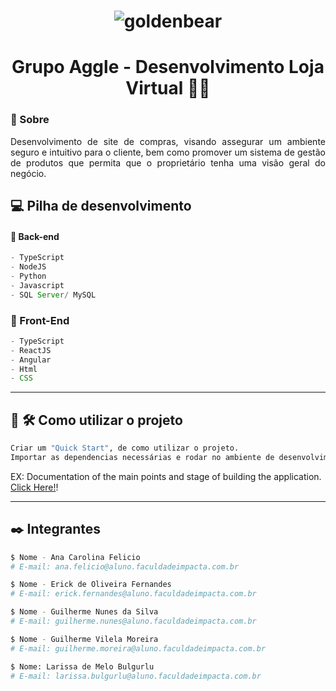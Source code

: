 <h1 align="center">
    <img src="https://i.ibb.co/nj6zPrk/goldenbear.jpg" alt="goldenbear" border="0">
</h1>

<h1 align="center">
     Grupo Aggle - Desenvolvimento Loja Virtual   💜🚀
</h1>

### :scroll: Sobre
<p align="justify">
     Desenvolvimento de site de compras, visando assegurar um ambiente seguro e intuitivo para o cliente, bem como promover um sistema de gestão de produtos que permita que o proprietário tenha uma visão geral do negócio.
</p>

## :computer: Pilha de desenvolvimento

#### :japanese_ogre: Back-end
```js
- TypeScript
- NodeJS
- Python
- Javascript
- SQL Server/ MySQL
```
### :nail_care: Front-End
```js
- TypeScript
- ReactJS
- Angular
- Html
- CSS
```
---
## :wave: 🛠 Como utilizar o projeto
```bash
Criar um "Quick Start", de como utilizar o projeto.
Importar as dependencias necessárias e rodar no ambiente de desenvolvimento. 
```
EX: Documentation of the main points and stage of building the application. [Click Here!](https://aws.amazon.com/pt/quickstart/?quickstart-all.sort-by=item.additionalFields.updateDate&quickstart-all.sort-order=desc)!

---
## :black_nib: Integrantes
```bash
$ Nome - Ana Carolina Felicio   
# E-mail: ana.felicio@aluno.faculdadeimpacta.com.br  

$ Nome - Erick de Oliveira Fernandes  
# E-mail: erick.fernandes@aluno.faculdadeimpacta.com.br  

$ Nome - Guilherme Nunes da Silva  
# E-mail: guilherme.nunes@aluno.faculdadeimpacta.com.br  

$ Nome - Guilherme Vilela Moreira  
# E-mail: guilherme.moreira@aluno.faculdadeimpacta.com.br  

$ Nome: Larissa de Melo Bulgurlu  
# E-mail: larissa.bulgurlu@aluno.faculdadeimpacta.com.br    
```

